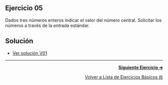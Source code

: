 ## Ejercicio 05
Dados tres números enteros indicar el valor del número central. Solicitar los números a través de la entrada estándar.

## Solución
* [Ver solución V01](https://github.com/enriqueabsurdum/TIDS02/blob/master/ejercicios-basicos/src/005/005-v01/Ejercicio05_V01.java)


***
<div align="right">

[**Siguiente Ejercicio ➜**](https://github.com/enriqueabsurdum/TIDS02/blob/master/ejercicios-basicos/src/006/006.md)
</div>  

<div align="right">

[Volver a Lista de Ejercicios Básicos 𝌖](https://github.com/enriqueabsurdum/TIDS02/blob/master/ejercicios-basicos/ejecicios-basicos.md)
</div> 
